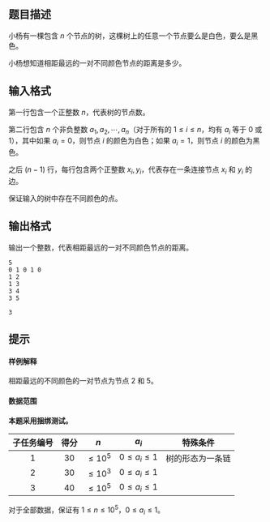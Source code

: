 ## 题目描述
小杨有⼀棵包含 $n$ 个节点的树，这棵树上的任意⼀个节点要么是白色，要么是黑色。

小杨想知道相距最远的一对不同颜色节点的距离是多少。

## 输入格式
第一行包含⼀个正整数 $n$，代表树的节点数。

第二行包含 $n$ 个非负整数 $a_1,a_2,\cdots,a_n$（对于所有的 $1\le i\le n$，均有 $a_i$ 等于 $0$ 或 $1$），其中如果 $a_i=0$，则节点 $i$ 的颜色为白色；如果 $a_i=1$，则节点 $i$ 的颜色为黑色。

之后 $(n-1)$ 行，每行包含两个正整数 $x_i,y_i$，代表存在一条连接节点 $x_i$ 和 $y_i$ 的边。

保证输入的树中存在不同颜色的点。

## 输出格式
输出⼀个整数，代表相距最远的一对不同颜色节点的距离。

```input1
5
0 1 0 1 0
1 2
1 3
3 4
3 5
```

```output1
3
```

## 提示
#### 样例解释

相距最远的不同颜色的一对节点为节点 $2$ 和 $5$。

#### 数据范围

**本题采用捆绑测试。**

| 子任务编号 | 得分 | $n$ | $a_i$ | 特殊条件 |
| :--: | :--: | :--: | :--: | :--: |
| $1$ |  $30$ | $\le 10^5$ | $0\le a_i\le 1$ | 树的形态为一条链 |
| $2$ | $30$ | $\le 10^3$ | $0\le a_i\le 1$ | |	
| $3$ | $40$ | $\le 10^5$ | $0\le a_i\le 1$ | |	

对于全部数据，保证有 $1\le n\le 10^5$，$0\le a_i\le 1$。

